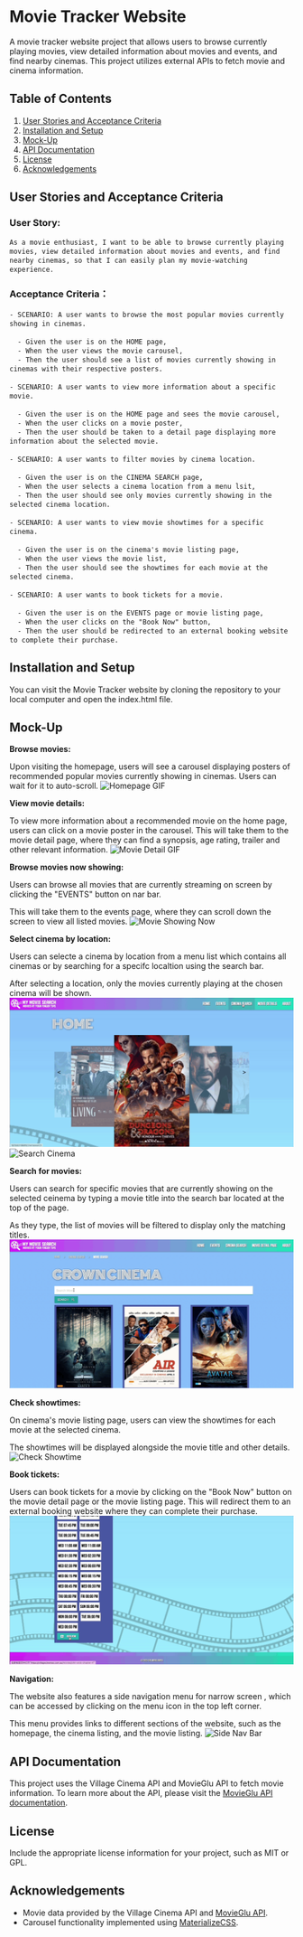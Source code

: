 # Movie Tracker Website

A movie tracker website project that allows users to browse currently playing movies, view detailed information about movies and events, and find nearby cinemas. This project utilizes external APIs to fetch movie and cinema information.

## Table of Contents

1. [User Stories and Acceptance Criteria](#user-stories-and-acceptance-criteria)
2. [Installation and Setup](#installation-and-setup)
3. [Mock-Up](#mock-up)
4. [API Documentation](#api-documentation)
5. [License](#license)
6. [Acknowledgements](#acknowledgements)

## User Stories and Acceptance Criteria

### User Story:

```
As a movie enthusiast, I want to be able to browse currently playing movies, view detailed information about movies and events, and find nearby cinemas, so that I can easily plan my movie-watching experience.
```

### Acceptance Criteria：

```
- SCENARIO: A user wants to browse the most popular movies currently showing in cinemas.

  - Given the user is on the HOME page,
  - When the user views the movie carousel,
  - Then the user should see a list of movies currently showing in cinemas with their respective posters.

- SCENARIO: A user wants to view more information about a specific movie.

  - Given the user is on the HOME page and sees the movie carousel,
  - When the user clicks on a movie poster,
  - Then the user should be taken to a detail page displaying more information about the selected movie.

- SCENARIO: A user wants to filter movies by cinema location.

  - Given the user is on the CINEMA SEARCH page,
  - When the user selects a cinema location from a menu lsit,
  - Then the user should see only movies currently showing in the selected cinema location.

- SCENARIO: A user wants to view movie showtimes for a specific cinema.

  - Given the user is on the cinema's movie listing page,
  - When the user views the movie list,
  - Then the user should see the showtimes for each movie at the selected cinema.

- SCENARIO: A user wants to book tickets for a movie.

  - Given the user is on the EVENTS page or movie listing page,
  - When the user clicks on the "Book Now" button,
  - Then the user should be redirected to an external booking website to complete their purchase.
```

## Installation and Setup

You can visit the Movie Tracker website by cloning the repository to your local computer and open the index.html file.

## Mock-Up

**Browse movies:**

Upon visiting the homepage, users will see a carousel displaying posters of recommended popular movies currently showing in cinemas. Users can wait for it to auto-scroll.
![Homepage GIF](assets/images/Home-page.gif)

**View movie details:**

To view more information about a recommended movie on the home page, users can click on a movie poster in the carousel. This will take them to the movie detail page, where they can find a synopsis, age rating, trailer and other relevant information.
![Movie Detail GIF](assets/images/Movie-detail.gif)

**Browse movies now showing:**

Users can browse all movies that are currently streaming on screen by clicking the "EVENTS" button on nar bar.

This will take them to the events page, where they can scroll down the screen to view all listed movies.
![Movie Showing Now](assets/images/movie-now-showing.gif)

**Select cinema by location:**

Users can selecte a cinema by location from a menu list which contains all cinemas or by searching for a specifc localtion using the search bar.

After selecting a location, only the movies currently playing at the chosen cinema will be shown.
![Select Cinema](assets/images/select-cinema.gif)
![Search Cinema](assets/images/search-cinema.gif)

**Search for movies:**

Users can search for specific movies that are currently showing on the selected ceinema by typing a movie title into the search bar located at the top of the page.

As they type, the list of movies will be filtered to display only the matching titles.
![Search Movie](assets/images/search-movie.gif)

**Check showtimes:**

On cinema's movie listing page, users can view the showtimes for each movie at the selected cinema.

The showtimes will be displayed alongside the movie title and other details.
![Check Showtime](assets/images/check-showtime.gif)

**Book tickets:**

Users can book tickets for a movie by clicking on the "Book Now" button on the movie detail page or the movie listing page. This will redirect them to an external booking website where they can complete their purchase.
![Book Ticket](assets/images/book-ticket.gif)

**Navigation:**

The website also features a side navigation menu for narrow screen , which can be accessed by clicking on the menu icon in the top left corner.

This menu provides links to different sections of the website, such as the homepage, the cinema listing, and the movie listing.
![Side Nav Bar](assets/images/navigation.gif)

## API Documentation

This project uses the Village Cinema API and MovieGlu API to fetch movie information. To learn more about the API, please visit the [MovieGlu API documentation](https://developer.movieglu.com/documentation/).

## License

Include the appropriate license information for your project, such as MIT or GPL.

## Acknowledgements

- Movie data provided by the Village Cinema API and [MovieGlu API](https://www.movieglu.com/).
- Carousel functionality implemented using [MaterializeCSS](https://materializecss.com/).
